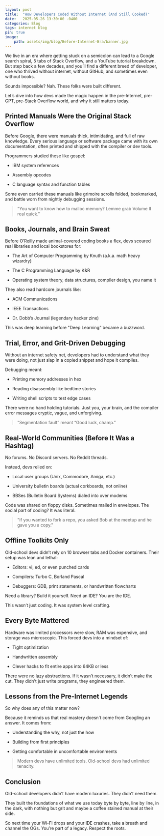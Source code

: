 ```yaml
---
layout: post
title:  "How Developers Coded Without Internet (And Still Cooked)"
date:   2025-05-26 13:30:00 -0400
categories: Blog
tags: internet blog
pin: true
image:
    path: assets/img/blog/Before-Internet-Era/banner.jpg
---
```


We live in an era where getting stuck on a semicolon can lead to a Google search spiral, 5 tabs of Stack Overflow, and a YouTube tutorial breakdown. But step back a few decades, and you’ll find a different breed of developer, one who thrived without internet, without GitHub, and sometimes even without books.

Sounds impossible? Nah. These folks were built different.

Let’s dive into how devs made the magic happen in the pre-Internet, pre-GPT, pre-Stack Overflow world, and why it still matters today.

## Printed Manuals Were the Original Stack Overflow
Before Google, there were manuals thick, intimidating, and full of raw knowledge. Every serious language or software package came with its own documentation, often printed and shipped with the compiler or dev tools.

Programmers studied these like gospel:

- IBM system references

- Assembly opcodes

- C language syntax and function tables

Some even carried these manuals like grimoire scrolls folded, bookmarked, and battle worn from nightly debugging sessions.

> "You want to know how to malloc memory? Lemme grab Volume II real quick."

## Books, Journals, and Brain Sweat
Before O’Reilly made animal-covered coding books a flex, devs scoured real libraries and local bookstores for:

- The Art of Computer Programming by Knuth (a.k.a. math heavy wizardry)

- The C Programming Language by K&R

- Operating system theory, data structures, compiler design, you name it

They also read hardcore journals like:

- ACM Communications

- IEEE Transactions

- Dr. Dobb’s Journal (legendary hacker zine)

This was deep learning before "Deep Learning" became a buzzword.

## Trial, Error, and Grit-Driven Debugging
Without an internet safety net, developers had to understand what they were doing, not just slap in a copied snippet and hope it compiles.

Debugging meant:

- Printing memory addresses in hex

- Reading disassembly like bedtime stories

- Writing shell scripts to test edge cases

There were no hand holding tutorials. Just you, your brain, and the compiler error messages cryptic, vague, and unforgiving.

> “Segmentation fault” meant “Good luck, champ.”

## Real-World Communities (Before It Was a Hashtag)
No forums. No Discord servers. No Reddit threads.

Instead, devs relied on:

- Local user groups (Unix, Commodore, Amiga, etc.)

- University bulletin boards (actual corkboards, not online)

- BBSes (Bulletin Board Systems) dialed into over modems

Code was shared on floppy disks. Sometimes mailed in envelopes. The social part of coding? It was literal.

> "If you wanted to fork a repo, you asked Bob at the meetup and he gave you a copy."

## Offline Toolkits Only
Old-school devs didn’t rely on 10 browser tabs and Docker containers. Their setup was lean and lethal:

- Editors: vi, ed, or even punched cards

- Compilers: Turbo C, Borland Pascal

- Debuggers: GDB, print statements, or handwritten flowcharts

Need a library? Build it yourself.
Need an IDE? You are the IDE.

This wasn’t just coding. It was system level crafting.

## Every Byte Mattered
Hardware was limited processors were slow, RAM was expensive, and storage was microscopic. This forced devs into a mindset of:

- Tight optimization

- Handwritten assembly

- Clever hacks to fit entire apps into 64KB or less

There were no lazy abstractions. If it wasn’t necessary, it didn’t make the cut. They didn’t just write programs, they engineered them.

## Lessons from the Pre-Internet Legends
So why does any of this matter now?

Because it reminds us that real mastery doesn't come from Googling an answer. It comes from:

- Understanding the why, not just the how

- Building from first principles

- Getting comfortable in uncomfortable environments

> Modern devs have unlimited tools. Old-school devs had unlimited tenacity.

## Conclusion
Old-school developers didn’t have modern luxuries. They didn’t need them.

They built the foundations of what we use today byte by byte, line by line, in the dark, with nothing but grit and maybe a coffee stained manual at their side.

So next time your Wi-Fi drops and your IDE crashes, take a breath and channel the OGs. You’re part of a legacy. Respect the roots.
